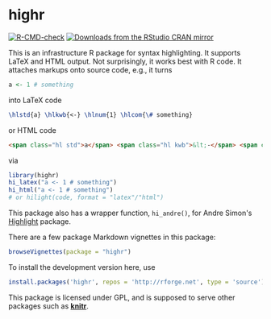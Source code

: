 # highr

<!-- badges: start -->
[![R-CMD-check](https://github.com/yihui/highr/workflows/R-CMD-check/badge.svg)](https://github.com/yihui/highr/actions)
[![Downloads from the RStudio CRAN mirror](https://cranlogs.r-pkg.org/badges/highr)](https://cran.r-project.org/package=highr)
<!-- badges: end -->


This is an infrastructure R package for syntax highlighting. It supports
LaTeX and HTML output. Not surprisingly, it works best with R code. It
attaches markups onto source code, e.g., it turns

```r
a <- 1 # something
```

into LaTeX code

```latex
\hlstd{a} \hlkwb{<-} \hlnum{1} \hlcom{\# something}
```

or HTML code

```html
<span class="hl std">a</span> <span class="hl kwb">&lt;-</span> <span class="hl num">1</span> <span class="hl com"># something</span>
```

via

```r
library(highr)
hi_latex("a <- 1 # something")
hi_html("a <- 1 # something")
# or hilight(code, format = "latex"/"html")
```

This package also has a wrapper function, `hi_andre()`, for Andre Simon's
[Highlight](http://www.andre-simon.de) package.

There are a few package Markdown vignettes in this package:

```r
browseVignettes(package = "highr")
```

To install the development version here, use

```r
install.packages('highr', repos = 'http://rforge.net', type = 'source')
```

This package is licensed under GPL, and is supposed to serve other packages
such as [**knitr**](http://yihui.name/knitr).
